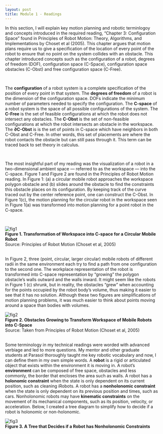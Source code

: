 ```yaml
---
layout: post
title: Module 1 - Readings
---
```


In this section, I will explain key motion planning and robotic terminlogoy and concepts introduced in the required reading, “Chapter 3: Configuration Space” found in Principles of Robot Motion: Theory, Algorithms, and Implementations by Choset et al (2005). This chapter argues that motion plans require us to give a specification of the location of every point of the robot to ensure that no point on the system collides with an obstacle. This chapter introduced concepts such as the configuration of a robot, degrees of freedom (DOF), configuration space (C-Space), configuration space obstacles (C-Obst) and free configuration space (C-Free). 

<br>      

The **configuration** of a robot system is a complete specification of the position of every point in that system. The **degrees of freedom** of a robot is the dimension of the configuration space. DOFs indicate the minimum number of parameters needed to specify the configuration. The **C-space** of a robot system is the space of all possible configurations of the system. The **C-Free** is the set of feasible configurations at which the robot does not intersect any obstacles. The **C-Obst** is the set of non-feasible configurations at which the robot intersects an obstacle in the workspace. The **∂C-Obst** is is the set of points in C-space which have neighbors in both C-Obst and C-Free. In other words,  this set of placements are where the robot contacts the obstacle but can still pass through it. This term can be traced back to set theory in calculus. 

<br>

The most insightful part of my reading  was the visualization of a robot in a two-dimensional ambient space — referred to as  the workspace — into the  C-space. Figure 1 and Figure 2 are found in the Principles of Robot Motion reading. In Figure 1: (a) a circular mobile robot approaches the workspace polygon obstacle and (b) slides around the obstacle to find the constraints this obstacle places on its configuration. By keeping track of the curve traced out by the center reference point, one can construct the C-Obst. In Figure 1(c), the motion planning for the circular robot in the workspace seen in Figure 1(a) was transformed into motion planning for a point robot in the C-space.

<br>

![fig1](https://cabreraleon.github.io/images/fig1.png) <br>
**Figure 1. Transformation of Workspace into C-space for a Circular Mobile Robot** <br>
Source: Principles of Robot Motion (Choset et al, 2005) <br>
<br>


In Figure 2, three (point, circular, larger circular) mobile robots of different radii in the same environment each try to find a path from one configuration to the second one. The workplace representation of the robot is transformed into C-space representation by “growing” the polygon obstacle’s walls outward and the walls inward. It might seem like the robots in Figure 1 (c) shrunk, but in reality, the obstacles “grew” when accounting for the points occupied by the robot body’s volume, thus making it easier to see that it has no solution. Although these two figures are simplifications of motion planning problems, it was much easier to think about points moving around a space than bodies with volumes.

![fig2](https://cabreraleon.github.io/images/fig2.png) <br>
**Figure 2.  Obstacles Growing to Transform Workspace of Mobile Robots into C-Space** <br>
Source: Taken from Principles of Robot Motion (Choset et al, 2005) <br>
<br>

Some terminology in my technical readings were worded with advanced verbiage and led to more questions. My mentor and other graduate students at Parasol thoroughly taught me key robotic vocabulary and now, I can define them in my own simple words. A **robot** is a rigid or articulated object that exists within the environment it is moving in. A robot’s **environment** can be composed of free space, obstacles and less commonly, the border that encloses the area such as walls. A robot has a **holonomic constraint** when the state is only dependent on its current position, such as cleaning iRobots. A robot has a **nonholonomic constraint** when the state is only dependent on its previous position and times, such as cars. Nonholonomic robots may have **kinematic constraints** on the movement of its mechanical components, such as its position, velocity, or acceleration. Below, I created a tree diagram to simplify how to decide if a robot is holonomic or non-holonomic.

![fig3](https://cabreraleon.github.io/images/fig2.png) <br>
**Figure 3. A Tree that Decides if a Robot has Nonholonomic Constraints**
